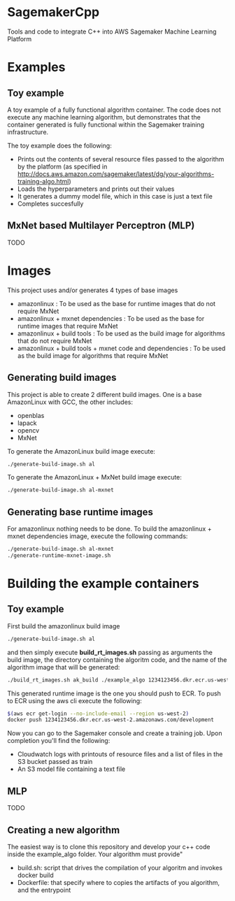 # SagemakerCpp

Tools and code to integrate C++ into AWS Sagemaker Machine Learning Platform

# Examples

## Toy example

A toy example of a fully functional algorithm container. The code does not execute any machine learning algorithm, but demonstrates that the container generated is fully functional within the Sagemaker training infrastructure.

The toy example does the following:

* Prints out the contents of several resource files passed to the algorithm by the platform (as specified in http://docs.aws.amazon.com/sagemaker/latest/dg/your-algorithms-training-algo.html)
* Loads the hyperparameters and prints out their values
* It generates a dummy model file, which in this case is just a text file
* Completes succesfully

## MxNet based Multilayer Perceptron (MLP)

TODO

# Images

This project uses and/or generates 4 types of base images

* amazonlinux : To be used as the base for runtime images that do not require MxNet
* amazonlinux + mxnet dependencies : To be used as the base for runtime images that require MxNet
* amazonlinux + build tools : To be used as the build image for algorithms that do not require MxNet
* amazonlinux + build tools + mxnet code and dependencies : To be used as the build image for algorithms that require MxNet

## Generating build images

This project is able to create 2 different build images. One is a base AmazonLinux with GCC, the other includes:

* openblas
* lapack
* opencv
* MxNet

To generate the AmazonLinux build image execute:

```bash
./generate-build-image.sh al
```

To generate the AmazonLinux + MxNet build image execute:

```bash
./generate-build-image.sh al-mxnet
```

## Generating base runtime images

For amazonlinux nothing needs to be done. To build the amazonlinux + mxnet dependencies image, execute the following commands:

```bash
./generate-build-image.sh al-mxnet
./generate-runtime-mxnet-image.sh
```

# Building the example containers

## Toy example

First build the amazonlinux build image

```bash
./generate-build-image.sh al
```

and then simply execute **build_rt_images.sh** passing as arguments the build image, the directory containing the algoritm code, and the name of the algorithm image that will be generated:

```bash
./build_rt_images.sh ak_build ./example_algo 1234123456.dkr.ecr.us-west-2.amazonaws.com/development
```

This generated runtime image is the one you should push to ECR. To push to ECR using the aws cli execute the following:

```bash
$(aws ecr get-login --no-include-email --region us-west-2)
docker push 1234123456.dkr.ecr.us-west-2.amazonaws.com/development
```

Now you can go to the Sagemaker console and create a training job. Upon completion you'll find the following:

* Cloudwatch logs with printouts of resource files and a list of files in the S3 bucket passed as train
* An S3 model file containing a text file

## MLP

TODO

## Creating a new algorithm

The easiest way is to clone this repository and develop your c++ code inside the example_algo folder. Your algorithm must provide"

* build.sh: script that drives the compilation of your algoritm and invokes docker build
* Dockerfile: that specify where to copies the artifacts of you algorithm, and the entrypoint